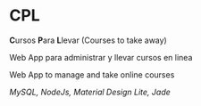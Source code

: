 # CPL
**C**ursos **P**ara **L**levar (Courses to take away)

Web App para administrar y llevar cursos en linea

Web App to manage and take online courses

*MySQL, NodeJs, Material Design Lite, Jade*
